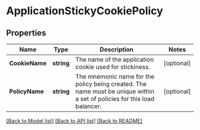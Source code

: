 # ApplicationStickyCookiePolicy

## Properties

Name | Type | Description | Notes
------------ | ------------- | ------------- | -------------
**CookieName** | **string** | The name of the application cookie used for stickiness. | [optional] 
**PolicyName** | **string** | The mnemonic name for the policy being created. The name must be unique within a set of policies for this load balancer. | [optional] 

[[Back to Model list]](../README.md#documentation-for-models) [[Back to API list]](../README.md#documentation-for-api-endpoints) [[Back to README]](../README.md)


